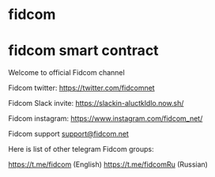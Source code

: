 # fidcom
fidcom smart contract
============================
Welcome to official Fidcom channel

Fidcom twitter:
https://twitter.com/fidcomnet

Fidcom Slack invite:
https://slackin-aluctkldlo.now.sh/

Fidcom instagram:
https://www.instagram.com/fidcom_net/

Fidcom support 
support@fidcom.net

Here is list of other telegram Fidcom groups:

https://t.me/fidcom       (English)
https://t.me/fidcomRu     (Russian)

